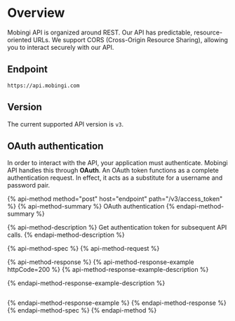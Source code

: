 # Overview

Mobingi API is organized around REST. Our API has predictable, resource-oriented URLs. We support CORS \(Cross-Origin Resource Sharing\), allowing you to interact securely with our API.

## Endpoint

```text
https://api.mobingi.com
```

## Version

The current supported API version is `v3`.

## OAuth authentication

In order to interact with the API, your application must authenticate. Mobingi API handles this through **OAuth**. An OAuth token functions as a complete authentication request. In effect, it acts as a substitute for a username and password pair.

{% api-method method="post" host="endpoint" path="/v3/access\_token" %}
{% api-method-summary %}
OAuth authentication
{% endapi-method-summary %}

{% api-method-description %}
Get authentication token for subsequent API calls.
{% endapi-method-description %}

{% api-method-spec %}
{% api-method-request %}

{% api-method-response %}
{% api-method-response-example httpCode=200 %}
{% api-method-response-example-description %}

{% endapi-method-response-example-description %}

```

```
{% endapi-method-response-example %}
{% endapi-method-response %}
{% endapi-method-spec %}
{% endapi-method %}



